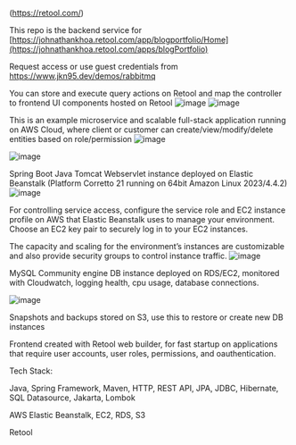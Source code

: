 (https://retool.com/)

This repo is the backend service for 
[https://johnathankhoa.retool.com/app/blogportfolio/Home](https://johnathankhoa.retool.com/apps/blogPortfolio)

Request access or use guest credentials from https://www.jkn95.dev/demos/rabbitmq

You can store and execute query actions on Retool and map the controller to frontend UI components hosted on Retool
![image](https://github.com/user-attachments/assets/5fde1aa8-db69-48fb-9def-5cd66b70eb63) ![image](https://github.com/user-attachments/assets/d3f4acd8-7b3e-457c-8d7c-ee874c37e385)



This is an example microservice and scalable full-stack application running on AWS Cloud, where client or customer can create/view/modify/delete entities based on role/permission
![image](https://github.com/user-attachments/assets/91cfdc93-fcde-47a4-99ac-8905739b07ec)

![image](https://github.com/user-attachments/assets/0ddb5789-349f-4192-8c53-1e1a71f0a1cf)

Spring Boot Java Tomcat Webservlet instance deployed on Elastic Beanstalk (Platform Corretto 21 running on 64bit Amazon Linux 2023/4.4.2)
![image](https://github.com/user-attachments/assets/397ba452-e0ec-4474-8170-6388a098318a)

For controlling service access, configure the service role and EC2 instance profile on AWS that Elastic Beanstalk uses to manage your environment. Choose an EC2 key pair to securely log in to your EC2 instances.

The capacity and scaling for the environment’s instances are customizable and also provide security groups to control instance traffic.
![image](https://github.com/user-attachments/assets/b61ef82f-63a9-4ff9-a101-8b0b0d82901a)

MySQL Community engine DB instance deployed on RDS/EC2, monitored with Cloudwatch, logging health, cpu usage, database connections.

![image](https://github.com/user-attachments/assets/4d735014-799e-44b1-91bb-c4bd6d690512)

Snapshots and backups stored on S3, use this to restore or create new DB instances

Frontend created with Retool web builder, for fast startup on applications that require user accounts, user roles, permissions, and oauthentication. 

Tech Stack:

Java, Spring Framework, Maven, HTTP, REST API, JPA, JDBC, Hibernate, SQL Datasource, Jakarta, Lombok

AWS Elastic Beanstalk, EC2, RDS, S3

Retool

